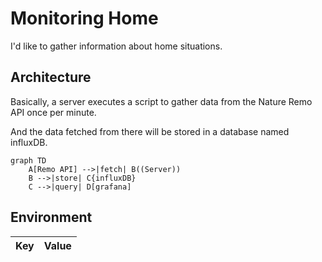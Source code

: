 # Monitoring Home

I'd like to gather information about home situations.

## Architecture

Basically, a server executes a script to gather data from the Nature Remo API once per minute.

And the data fetched from there will be stored in a database named influxDB.

```mermaid
graph TD
    A[Remo API] -->|fetch| B((Server))
    B -->|store| C{influxDB}
    C -->|query| D[grafana]
```

## Environment

| Key | Value |
| --- | ----- |
